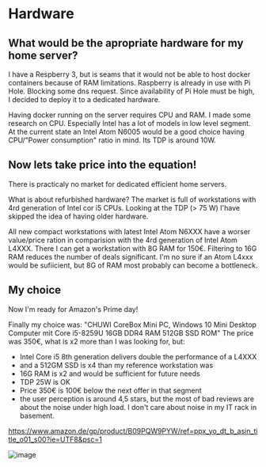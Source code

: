 # Hardware

## What would be the apropriate hardware for my home server?

I have a Respberry 3, but is seams that it would not be able to host docker containers because of RAM limitations.
Raspberry is already in use with Pi Hole. Blocking some dns request. Since availability of Pi Hole must be high, I decided 
to deploy it to a dedicated hardware. 

Having docker running on the server requires CPU and RAM. 
I made some research on CPU. Especially Intel has a lot of models in low level segment.
At the current state an Intel Atom N6005 would be a good choice having CPU/"Power consumption" ratio in mind. Its TDP is around 10W.

## Now lets take price into the equation!

There is practicaly no market for dedicated efficient home servers. 

What is about refurbished hardware? The market is full of workstations with 4rd generation of Intel cor i5 CPUs. Looking at the TDP (> 75 W)
I'have skipped the idea of having older hardware.

All new compact workstations with latest Intel Atom N6XXX have a worser value/price ration in comparision with the 4rd generation of Intel Atom L4XXX.
There I can get a workstation with 8G RAM for 150€. Filtering to 16G RAM reduces the number of deals significant. I'm no sure if an Atom L4xxx would be
sufiicient, but 8G of RAM most probably can become a bottleneck. 

## My choice

Now I'm ready for Amazon's Prime day!

Finally my choice was: "CHUWI CoreBox Mini PC, Windows 10 Mini Desktop Computer mit Core i5-8259U 16GB DDR4 RAM 512GB SSD ROM"
The price was 350€, what is x2 more than I was looking for, but:

* Intel Core i5 8th generation delivers double the performance of a L4XXX 
* and a 512GM SSD is x4 than my reference workstation was
* 16G RAM is x2 and would be sufficient for future needs
* TDP 25W is OK
* Price 350€ is 100€ below the next offer in that segment
* the user perception is around 4,5 stars, but the most of bad reviews are about the noise under high load. I don't care about noise in my IT rack in basement.

https://www.amazon.de/gp/product/B09PQW9PYW/ref=ppx_yo_dt_b_asin_title_o01_s00?ie=UTF8&psc=1

![image](https://user-images.githubusercontent.com/7858781/182542072-9b051154-c849-4790-90d6-ec6608f24476.png)

